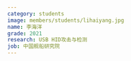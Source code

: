 ```yaml
---
category: students
image: members/students/lihaiyang.jpg
name: 李海洋
grade: 2021
research: USB HID攻击与检测
job: 中国舰船研究院
---
```

